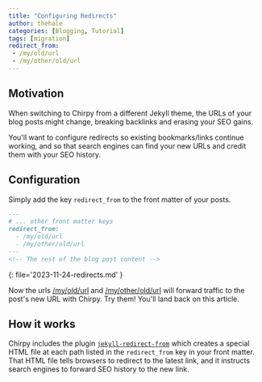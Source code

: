 ```yaml
---
title: "Configuring Redirects"
author: thehale
categories: [Blogging, Tutorial]
tags: [migration]
redirect_from:
 - /my/old/url
 - /my/other/old/url
---
```

<!-- The rest of the blog post content -->

## Motivation

When switching to Chirpy from a different Jekyll theme, the URLs of your blog posts might change, breaking backlinks and erasing your SEO gains.

You'll want to configure redirects so existing bookmarks/links continue working, and so that search engines can find your new URLs and credit them with your SEO history.

## Configuration

Simply add the key `redirect_from` to the front matter of your posts.

```markdown
---
# ... other front matter keys
redirect_from:
  - /my/old/url
  - /my/other/old/url
---
<!-- The rest of the blog post content -->
```
{: file='2023-11-24-redirects.md' }

Now the urls [/my/old/url](/my/old/url) and [/my/other/old/url](/my/other/old/url) will forward traffic to the post's new URL with Chirpy. Try them! You'll land back on this article.

## How it works

Chirpy includes the plugin [`jekyll-redirect-from`](https://github.com/jekyll/jekyll-redirect-from) which creates a special HTML file at each path listed in the `redirect_from` key in your front matter. That HTML file tells browsers to redirect to the latest link, and it instructs search engines to forward SEO history to the new link.
